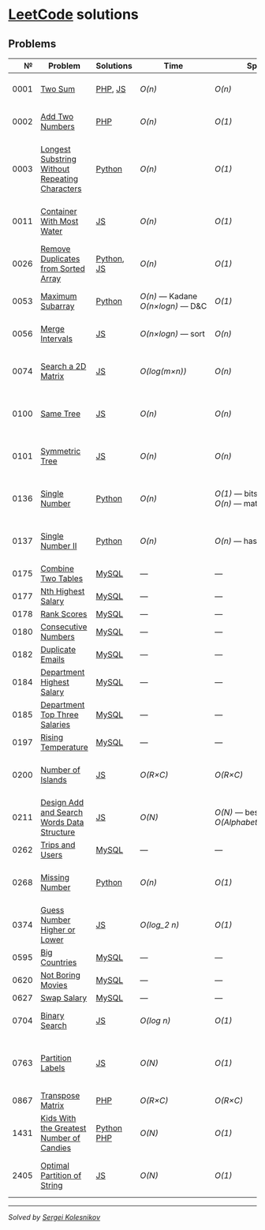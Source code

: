 # [LeetCode](https://leetcode.com/problemset/all/) solutions

## Problems
№    | Problem | Solutions | Time | Space | Tags
---: | ------- | --------- | ---- | ----- | ----
0001 | [Two Sum](https://leetcode.com/problems/two-sum) | [PHP](algorithms/two-sum.php), [JS](algorithms/two-sum.js) | _O(n)_ | _O(n)_ | Algorithms, Easy, Hash Table
0002 | [Add Two Numbers](https://leetcode.com/problems/add-two-numbers) | [PHP](algorithms/add-two-numbers.php) |  _O(n)_ | _O(1)_ | Algorithms, Medium, Linked List
0003 | [Longest Substring Without Repeating Characters](https://leetcode.com/problems/longest-substring-without-repeating-characters) | [Python](algorithms/longest-substring-without-repeating-characters.py) |  _O(n)_ | _O(1)_ | Algorithms, Medium, Hash Table, Two Pointers, String, Sliding Window
0011 | [Container With Most Water](https://leetcode.com/problems/container-with-most-water/) | [JS](algorithms/container-with-most-water.js) |  _O(n)_ | _O(1)_ | Algorithms, Medium, Array, Two Pointers, Greedy
0026 | [Remove Duplicates from Sorted Array](https://leetcode.com/problems/remove-duplicates-from-sorted-array) | [Python](algorithms/remove-duplicates-from-sorted-array.py), [JS](algorithms/remove-duplicates-from-sorted-array.js)  | _O(n)_ | _O(1)_ | Algorithms, Easy, Array
0053 | [Maximum Subarray](https://leetcode.com/problems/maximum-subarray/) | [Python](algorithms/maximum-subarray.py) | _O(n)_ — Kadane<br>_O(n×logn)_ — D&C  | _O(1)_ | Algorithms, Array, Dynamic Programming
0056 | [Merge Intervals](https://leetcode.com/problems/merge-intervals/) | [JS](algorithms/merge-intervals.js) | _O(n×logn)_ — sort | _O(n)_ | Algorithms, Medium, Array, Sorting
0074 | [Search a 2D Matrix](https://leetcode.com/problems/search-a-2d-matrix/) | [JS](algorithms/search-a-2d-matrix.js) | _O(log(m×n))_ | _O(n)_ | Algorithms, Medium, Array, Binary Search, Matrix
0100 | [Same Tree](https://leetcode.com/problems/same-tree/) | [JS](algorithms/same-tree.js) | _O(n)_ | _O(n)_ | Algorithms, Easy, BFS, DFS, Tree, Binary Tree
0101 | [Symmetric Tree](https://leetcode.com/problems/symmetric-tree/) | [JS](algorithms/symmetric-tree.js) | _O(n)_ | _O(n)_ | Algorithms, Easy, BFS, DFS, Tree, Binary Tree
0136 | [Single Number](https://leetcode.com/problems/single-number/) | [Python](algorithms/single-number.py) | _O(n)_ | _O(1)_ — bits<br>_O(n)_ — math | Algorithms, Easy, Bit Manipulation, Math
0137 | [Single Number II](https://leetcode.com/problems/single-number-ii/) | [Python](algorithms/single-number-ii.py) | _O(n)_ | _O(n)_ — hash map | Algorithms, Medium, Bit Manipulation, Hash Map
0175 | [Combine Two Tables](https://leetcode.com/problems/combine-two-tables/) | [MySQL](databases/combine-two-tables.sql) | — | — | Easy
0177 | [Nth Highest Salary](https://leetcode.com/problems/nth-highest-salary/) | [MySQL](databases/nth-highest-salary.sql) | — | — | Medium
0178 | [Rank Scores](https://leetcode.com/problems/rank-scores/) | [MySQL](databases/rank-scores.sql) | — | — | Medium
0180 | [Consecutive Numbers](https://leetcode.com/problems/consecutive-numbers/) | [MySQL](databases/consecutive-numbers.sql) | — | — | Medium
0182 | [Duplicate Emails](https://leetcode.com/problems/duplicate-emails/) | [MySQL](databases/duplicate-emails.sql) | — | — | Easy
0184 | [Department Highest Salary](https://leetcode.com/problems/department-highest-salary/) | [MySQL](databases/department-highest-salary.sql) | — | — | Medium
0185 | [Department Top Three Salaries](https://leetcode.com/problems/department-top-three-salaries/) | [MySQL](databases/department-top-three-salaries.sql) | — | — | Hard
0197 | [Rising Temperature](https://leetcode.com/problems/rising-temperature/) | [MySQL](databases/rising-temperature.sql) | — | — | Easy
0200 | [Number of Islands](https://leetcode.com/problems/number-of-islands/) |[JS](algorithms/number-of-islands.js) | _O(R×C)_ | _O(R×C)_ | Medium, Array, DFS, BFS, Graph Component
0211 | [Design Add and Search Words Data Structure](https://leetcode.com/problems/design-add-and-search-words-data-structure/) |[JS](algorithms/design-add-and-search-words-data-structure.js) | _O(N)_ | _O(N)_ — best<br>_O(Alphabet^N)_ — worst | Medium, String, DFS, Design, Trie
0262 | [Trips and Users](https://leetcode.com/problems/trips-and-users/) | [MySQL](databases/trips-and-users.sql) | — | — | Hard
0268 | [Missing Number](https://leetcode.com/problems/missing-number/) | [Python](algorithms/missing-number.py) | _O(n)_ | _O(1)_ | Algorithms, Easy, Bit Manipulation, Math
0374 | [Guess Number Higher or Lower](https://leetcode.com/problems/guess-number-higher-or-lower/) | [JS](algorithms/guess-number-higher-or-lower.js) | _O(log_2 n)_ | _O(1)_ | Algorithms, Easy, Binary Search
0595 | [Big Countries](https://leetcode.com/problems/big-countries/) | [MySQL](databases/big-countries.sql) | — | — | Easy
0620 | [Not Boring Movies](https://leetcode.com/problems/not-boring-movies/) | [MySQL](databases/not-boring-movies.sql) | — | — | Easy
0627 | [Swap Salary](https://leetcode.com/problems/swap-salary/) | [MySQL](databases/swap-salary.sql) | — | — | Easy
0704 | [Binary Search](https://leetcode.com/problems/binary-search/) | [JS](algorithms/binary-search.js) | _O(log n)_ | _O(1)_ | Algorithms, Easy, Array, Binary Search
0763 | [Partition Labels](https://leetcode.com/problems/partition-labels/) | [JS](algorithms/partition-labels.js) | _O(N)_ | _O(1)_ | Algorithms, Medium, Hash Table, Two Pointers, String, Greedy
0867 | [Transpose Matrix](https://leetcode.com/problems/transpose-matrix) | [PHP](algorithms/transpose-matrix.php) | _O(R×C)_ | _O(R×C)_ | Algorithms, Easy, Array
1431 | [Kids With the Greatest Number of Candies](https://leetcode.com/problems/kids-with-the-greatest-number-of-candies) | [Python](algorithms/kids-with-the-greatest-number-of-candies.py)<br>[PHP](algorithms/kids-with-the-greatest-number-of-candies.php) | _O(N)_ | _O(1)_ | Algorithms, Easy, Array
2405 | [Optimal Partition of String](https://leetcode.com/problems/optimal-partition-of-string/) | [JS](algorithms/optimal-partition-of-string.js) | _O(N)_ | _O(1)_ | Algorithms, Medium, Hash Table, String, Greedy

---
_Solved by [Sergei Kolesnikov](https://github.com/win0err)_
